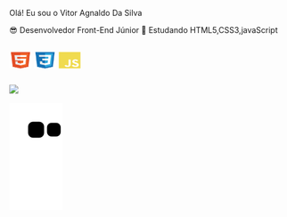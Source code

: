 Olá! Eu sou o Vitor Agnaldo Da Silva

😎 Desenvolvedor Front-End Júnior 
🌱 Estudando HTML5,CSS3,javaScript 

<div style="display: inline_block"><br>
  <img align="center" alt="vitor-HTML" height="30" width="40" src="https://raw.githubusercontent.com/devicons/devicon/master/icons/html5/html5-original.svg">
  <img align="center" alt="vitor-CSS" height="30" width="40" src="https://raw.githubusercontent.com/devicons/devicon/master/icons/css3/css3-original.svg">
  <img align="center" alt="vitor-Js" height="30" width="40" src="https://raw.githubusercontent.com/devicons/devicon/master/icons/javascript/javascript-plain.svg">
 
  
 
</div>
  
  ##
 
<div> 

  <a href="https://www.linkedin.com/in/vitor-agnaldo-da-silva-a214a4200/" target="_blank"><img src="https://img.shields.io/badge/-LinkedIn-%230077B5?style=for-the-badge&logo=linkedin&logoColor=white" target="_blank"></a> 

  ![Snake animation](https://github.com/rafaballerini/rafaballerini/blob/output/github-contribution-grid-snake.svg)
  
</div>
